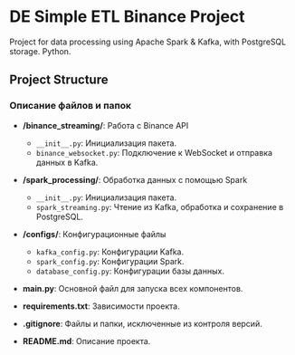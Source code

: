 # DE Simple ETL Binance Project

Project for data processing using Apache Spark & Kafka, with PostgreSQL storage. Python.

## Project Structure

### Описание файлов и папок

- **/binance_streaming/**: Работа с Binance API
  - `__init__.py`: Инициализация пакета.
  - `binance_websocket.py`: Подключение к WebSocket и отправка данных в Kafka.
  
- **/spark_processing/**: Обработка данных с помощью Spark
  - `__init__.py`: Инициализация пакета.
  - `spark_streaming.py`: Чтение из Kafka, обработка и сохранение в PostgreSQL.
  
- **/configs/**: Конфигурационные файлы
  - `kafka_config.py`: Конфигурации Kafka.
  - `spark_config.py`: Конфигурации Spark.
  - `database_config.py`: Конфигурации базы данных.
  
- **main.py**: Основной файл для запуска всех компонентов.
- **requirements.txt**: Зависимости проекта.
- **.gitignore**: Файлы и папки, исключенные из контроля версий.
- **README.md**: Описание проекта.
